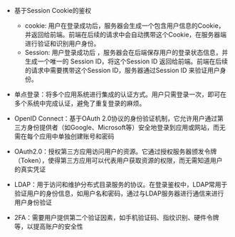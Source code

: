 - 基于Session Cookie的鉴权
    - cookie: ⽤户在登录成功后，服务器会⽣成⼀个包含⽤户信息的Cookie，并返回给前端。前端在后续的请求中会⾃动携带这个Cookie，在服务器端进⾏验证和识别⽤户⾝份。
    - Session: ⽤户登录成功后 ，服务器会在后端保存⽤户的登录状态信息，并⽣成⼀个唯⼀的
    Session ID，将这个Session ID 返回给前端。前端在后续的请求中需要携带这个Session ID，服务器通过Session ID 来验证⽤户⾝份。

- 单点登录：将多个应⽤系统进⾏集成的认证⽅式。⽤户只需登录⼀次，即可在多个系统中完成认证，避免了重复登录的⿇烦。

- OpenID Connect：基于OAuth 2.0协议的身份验证机制，它允许用户通过第三方身份提供者（如Google、Microsoft等）安全地登录到应用或网站，而无需在每个应用中单独创建账号和密码

- OAuth2.0：授权第三⽅应⽤访问⽤户的资源。它通过授权服务器颁发令牌（Token），使得第三⽅应⽤可以代表⽤户获取资源的权限，⽽⽆需知道⽤户的真实凭证

- LDAP：⽤于访问和维护分布式⽬录服务的协议。在登录鉴权中，LDAP常⽤于验证⽤户的⾝份信息，如⽤户名和密码，通过与LDAP服务器进⾏通信来进⾏⽤户⾝份验证

- 2FA：需要⽤户提供第⼆个验证因素，如⼿机验证码、指纹识别、硬件令牌等，以提⾼账户的安全性